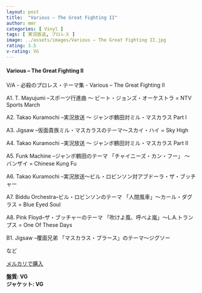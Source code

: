 ```yaml
---
layout: post
title:  "Various – The Great Fighting II"
author: mmr
categories: [ Vinyl ]
tags: [ 実況放送, プロレス ]
image: ../assets/images/Various – The Great Fighting II.jpg
rating: 3.5
v-rating: VG
---
```


#### Various – The Great Fighting II

V/A - 必殺のプロレス・テーマ集 - Various – The Great Fighting II

A1. T. Mayujumi –スポーツ行進曲 ～ ビート・ジョンズ・オーケストラ = NTV Sports March

A2. Takao Kuramochi –実況放送 ～ ジャンボ鶴田対ミル・マスカラス Part I

A3. Jigsaw –仮面貴族ミル・マスカラスのテーマ～スカイ・ハイ = Sky High

A4. Takao Kuramochi –実況放送 ～ ジャンボ鶴田対ミル・マスカラス Part II

A5. Funk Machine –ジャンボ鶴田のテーマ 「チャイニーズ・カン・フー」 ～ バンザイ = Chinese Kung Fu

A6. Takao Kuramochi –実況放送～ビル・ロビンソン対アブドーラ・ザ・ブッチャー

A7. Biddu Orchestra–ビル・ロビンソンのテーマ 「人間風車」～カール・ダグラス = Blue Eyed Soul

A8. Pink Floyd–ザ・ブッチャーのテーマ 「吹けよ風、呼べよ嵐」～L.A.トランプス = One Of These Days

B1. Jigsaw –覆面兄弟 「マスカラス・ブラース」のテーマ～ジグソー　

など



[メルカリで購入](https://jp.mercari.com/item/m28875138146)

<div class="mt-4 mb-4 d-flex align-items-center">
<strong class="mr-1">盤質: VG</strong>
</div>
<div class="mt-4 mb-4 d-flex align-items-center">
<strong class="mr-1">ジャケット: VG</strong>
</div>
